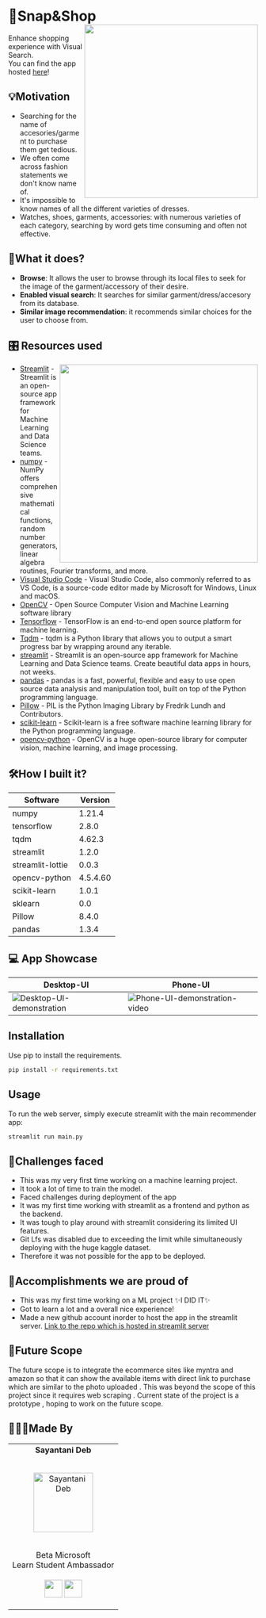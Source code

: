 # 🛒Snap&Shop  <img src=https://user-images.githubusercontent.com/74983536/170835268-67b071bb-816b-4581-80e6-f8f8371c860c.png width=350 align='right'>

Enhance shopping experience with Visual Search.<br>
You can find the app hosted [here](https://share.streamlit.io/sayantanideb01/snapshop/main.py)! 

## 💡Motivation 

- Searching for the name of accesories/garment to purchase them get tedious. 
- We often come across fashion statements we don't know name of. 
- It's impossible to know names of all the different varieties of dresses.
- Watches, shoes, garments, accessories: with numerous varieties of each category, searching by word gets time consuming and often not effective.

## 📲What it does?

- **Browse**: It allows the user to browse through its local files to seek for the image of the garment/accessory of their desire.
- **Enabled visual search**: It searches for similar garment/dress/accesory from its database.
- **Similar image recommendation**: it recommends similar choices for the user to choose from.

## 🎛️ Resources used
<img src="https://user-images.githubusercontent.com/74983536/170854900-73a5884f-052e-45db-8a7f-abec3a51e737.png" width="400px" align='right' > 

- [Streamlit]() -  Streamlit is an open-source app framework for Machine Learning and Data Science teams.
- [numpy]() - NumPy offers comprehensive mathematical functions, random number generators, linear algebra routines, Fourier transforms, and more.
- [Visual Studio Code]() - Visual Studio Code, also commonly referred to as VS Code, is a source-code editor made by Microsoft for Windows, Linux and macOS.
- [OpenCV]() - Open Source Computer Vision and Machine Learning software library
- [Tensorflow]() - TensorFlow is an end-to-end open source platform for machine learning.
- [Tqdm]() - tqdm is a Python library that allows you to output a smart progress bar by wrapping around any iterable.
- [streamlit]() - Streamlit is an open-source app framework for Machine Learning and Data Science teams. Create beautiful data apps in hours, not weeks.
- [pandas]() - pandas is a fast, powerful, flexible and easy to use open source data analysis and manipulation tool, built on top of the Python programming language.
- [Pillow]() - PIL is the Python Imaging Library by Fredrik Lundh and Contributors.
- [scikit-learn]() - Scikit-learn is a free software machine learning library for the Python programming language.
- [opencv-python]() - OpenCV is a huge open-source library for computer vision, machine learning, and image processing.

## 🛠️How I built it? 
| Software | Version |
|----------|-------|
| numpy | 1.21.4|
| tensorflow | 2.8.0 |
| tqdm | 4.62.3 |
| streamlit | 1.2.0 |
| streamlit-lottie | 0.0.3 |
| opencv-python | 4.5.4.60 |
| scikit-learn | 1.0.1 |
| sklearn | 0.0 |
| Pillow | 8.4.0 |
| pandas | 1.3.4 |


## 💻 App Showcase
| Desktop-UI | Phone-UI |
|----------|----------|
| ![Desktop-UI-demonstration](https://user-images.githubusercontent.com/74983536/170837922-203d8292-cdf9-433f-9cad-171b87f3c6ca.gif) | ![Phone-UI-demonstration-video](https://user-images.githubusercontent.com/74983536/170837301-511d75b6-345d-433d-95e8-cb1ec750391d.gif) |


## Installation

Use pip to install the requirements.

~~~bash
pip install -r requirements.txt
~~~

## Usage

To run the web server, simply execute streamlit with the main recommender app:

```bash
streamlit run main.py
```

## 🧠Challenges faced 

- This was my very first time working on a machine learning project.
- It took a lot of time to train the model.
- Faced challenges during deployment of the app
- It was my first time working with streamlit as a frontend and python as the backend.
- It was tough to play around with streamlit considering its limited UI features.
-  Git Lfs was disabled due to exceeding the limit while simultaneously deploying with the huge kaggle dataset.
- Therefore it was not possible for the app to be deployed.


## 🥇Accomplishments we are proud of
- This was my first time working on a ML project ✨I DID IT✨
- Got to learn a lot and a overall nice experience!
- Made a new github account inorder to host the app in the streamlit server. [Link to the repo which is hosted in streamlit server](https://github.com/SayantaniDeb01/Snapshop)

## 🚀Future Scope

The future scope is to integrate the ecommerce sites like myntra and amazon so that it can show the available items with direct link to purchase which are similar to the photo uploaded . This was beyond the scope of this project since it requires web scraping .
Current state of the project is a prototype , hoping to work on the future scope.


## 👩🏻‍💻Made By


<table align="center">
<tr align="center">

<td>
<strong>Sayantani Deb</strong>
<p align="center">
  <br>
<img src = "https://user-images.githubusercontent.com/74983536/159154160-3f6cfb50-73e7-4ea0-9d0d-3948cd7f7bed.png"  height="120" alt="Sayantani Deb">
</p>
<p align="center">
<br> Beta Microsoft <br> Learn Student Ambassador
<br> <br> <a href = "https://github.com/SayantaniDeb"><img src = "http://www.iconninja.com/files/241/825/211/round-collaboration-social-github-code-circle-network-icon.svg" width="36" height = "36"/></a>
<a href = "https://www.linkedin.com/in/sayantani-deb-035794200/">
<img src = "http://www.iconninja.com/files/863/607/751/network-linkedin-social-connection-circular-circle-media-icon.svg" width="36" height="36"/>
</a>
</p>
</td>

</tr>
</table>


